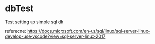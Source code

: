 # dbTest

Test setting up simple sql db

referecne: https://docs.microsoft.com/en-us/sql/linux/sql-server-linux-develop-use-vscode?view=sql-server-linux-2017